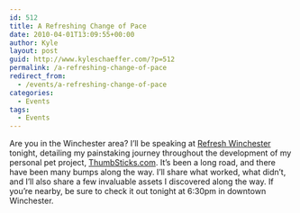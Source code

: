 ```yaml
---
id: 512
title: A Refreshing Change of Pace
date: 2010-04-01T13:09:55+00:00
author: Kyle
layout: post
guid: http://www.kyleschaeffer.com/?p=512
permalink: /a-refreshing-change-of-pace
redirect_from:
  - /events/a-refreshing-change-of-pace
categories:
  - Events
tags:
  - Events
---
```

Are you in the Winchester area? I’ll be speaking at [Refresh Winchester](http://www.refreshwinchester.org/2010/03/lessons-learned-a-lamp-story/) tonight, detailing my painstaking journey throughout the development of my personal pet project, [ThumbSticks.com](http://thumbsticks.com). It’s been a long road, and there have been many bumps along the way. I’ll share what worked, what didn’t, and I’ll also share a few invaluable assets I discovered along the way. If you’re nearby, be sure to check it out tonight at 6:30pm in downtown Winchester.
